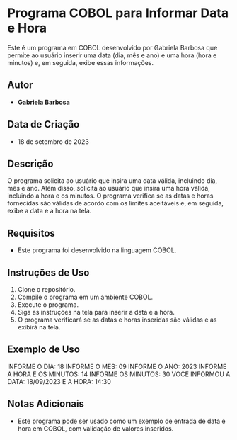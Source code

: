 # Programa COBOL para Informar Data e Hora

Este é um programa em COBOL desenvolvido por Gabriela Barbosa que permite ao usuário inserir uma data (dia, mês e ano) e uma hora (hora e minutos) e, em seguida, exibe essas informações.

## Autor

- **Gabriela Barbosa**

## Data de Criação

- 18 de setembro de 2023

## Descrição

O programa solicita ao usuário que insira uma data válida, incluindo dia, mês e ano. Além disso, solicita ao usuário que insira uma hora válida, incluindo a hora e os minutos. O programa verifica se as datas e horas fornecidas são válidas de acordo com os limites aceitáveis e, em seguida, exibe a data e a hora na tela.

## Requisitos

- Este programa foi desenvolvido na linguagem COBOL.

## Instruções de Uso

1. Clone o repositório.
2. Compile o programa em um ambiente COBOL.
3. Execute o programa.
4. Siga as instruções na tela para inserir a data e a hora.
5. O programa verificará se as datas e horas inseridas são válidas e as exibirá na tela.

## Exemplo de Uso

INFORME O DIA: 18
INFORME O MES: 09
INFORME O ANO: 2023
INFORME A HORA E OS MINUTOS: 14
INFORME OS MINUTOS: 30
VOCE INFORMOU A DATA: 18/09/2023 E A HORA: 14:30

## Notas Adicionais

- Este programa pode ser usado como um exemplo de entrada de data e hora em COBOL, com validação de valores inseridos.


